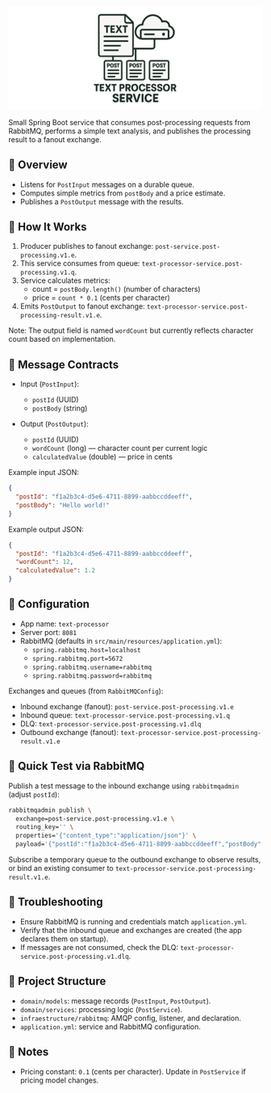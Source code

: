 ![Text Processor Service](docs/assets/text-processor-service.png)

Small Spring Boot service that consumes post-processing requests from RabbitMQ, performs a simple text analysis, and publishes the processing result to a fanout exchange.

## 🚀 Overview
- Listens for `PostInput` messages on a durable queue.
- Computes simple metrics from `postBody` and a price estimate.
- Publishes a `PostOutput` message with the results.

## 🔄 How It Works
1. Producer publishes to fanout exchange: `post-service.post-processing.v1.e`.
2. This service consumes from queue: `text-processor-service.post-processing.v1.q`.
3. Service calculates metrics:
   - count = `postBody.length()` (number of characters)
   - price = `count * 0.1` (cents per character)
4. Emits `PostOutput` to fanout exchange: `text-processor-service.post-processing-result.v1.e`.

Note: The output field is named `wordCount` but currently reflects character count based on implementation.

## 📨 Message Contracts
- Input (`PostInput`):
  - `postId` (UUID)
  - `postBody` (string)

- Output (`PostOutput`):
  - `postId` (UUID)
  - `wordCount` (long) — character count per current logic
  - `calculatedValue` (double) — price in cents

Example input JSON:
```json
{
  "postId": "f1a2b3c4-d5e6-4711-8899-aabbccddeeff",
  "postBody": "Hello world!"
}
```

Example output JSON:
```json
{
  "postId": "f1a2b3c4-d5e6-4711-8899-aabbccddeeff",
  "wordCount": 12,
  "calculatedValue": 1.2
}
```

## 🔧 Configuration
- App name: `text-processor`
- Server port: `8081`
- RabbitMQ (defaults in `src/main/resources/application.yml`):
  - `spring.rabbitmq.host=localhost`
  - `spring.rabbitmq.port=5672`
  - `spring.rabbitmq.username=rabbitmq`
  - `spring.rabbitmq.password=rabbitmq`

Exchanges and queues (from `RabbitMQConfig`):
- Inbound exchange (fanout): `post-service.post-processing.v1.e`
- Inbound queue: `text-processor-service.post-processing.v1.q`
- DLQ: `text-processor-service.post-processing.v1.dlq`
- Outbound exchange (fanout): `text-processor-service.post-processing-result.v1.e`

## 🧪 Quick Test via RabbitMQ
Publish a test message to the inbound exchange using `rabbitmqadmin` (adjust `postId`):
```bash
rabbitmqadmin publish \
  exchange=post-service.post-processing.v1.e \
  routing_key='' \
  properties='{"content_type":"application/json"}' \
  payload='{"postId":"f1a2b3c4-d5e6-4711-8899-aabbccddeeff","postBody":"Hello world!"}'
```

Subscribe a temporary queue to the outbound exchange to observe results, or bind an existing consumer to `text-processor-service.post-processing-result.v1.e`.

## 🐞 Troubleshooting
- Ensure RabbitMQ is running and credentials match `application.yml`.
- Verify that the inbound queue and exchanges are created (the app declares them on startup).
- If messages are not consumed, check the DLQ: `text-processor-service.post-processing.v1.dlq`.

## 📁 Project Structure
- `domain/models`: message records (`PostInput`, `PostOutput`).
- `domain/services`: processing logic (`PostService`).
- `infraestructure/rabbitmq`: AMQP config, listener, and declaration.
- `application.yml`: service and RabbitMQ configuration.

## 📌 Notes
- Pricing constant: `0.1` (cents per character). Update in `PostService` if pricing model changes.

